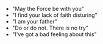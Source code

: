 - "May the Force be with you"
- "I find your lack of faith disturing"
- "I am your father"
- "Do or do not. There is no try"
- "I've got a bad feeling about this"